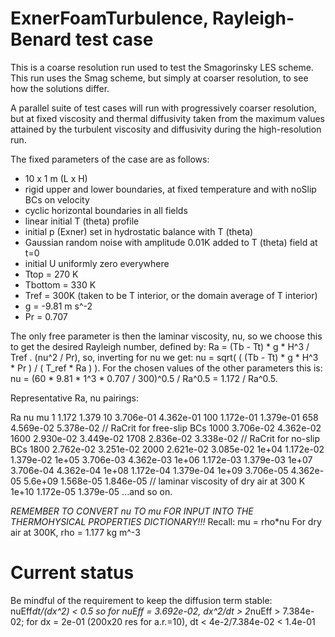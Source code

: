 # ExnerFoamTurbulence, Rayleigh-Benard test case

This is a coarse resolution run used to test the Smagorinsky LES scheme. This run uses the Smag scheme, but simply at coarser resolution, to see how the solutions differ.

A parallel suite of test cases will run with progressively coarser resolution, but at fixed viscosity and thermal diffusivity taken from the maximum values attained by the turbulent viscosity and diffusivity during the high-resolution run.

The fixed parameters of the case are as follows:

 - 10 x 1 m (L x H)
 - rigid upper and lower boundaries, at fixed temperature and with noSlip BCs on velocity
 - cyclic horizontal boundaries in all fields
 - linear initial T (theta) profile
 - initial p (Exner) set in hydrostatic balance with T (theta)
 - Gaussian random noise with amplitude 0.01K added to T (theta) field at t=0
 - initial U uniformly zero everywhere
 - Ttop = 270 K
 - Tbottom = 330 K
 - Tref = 300K (taken to be T interior, or the domain average of T interior)
 - g = -9.81 m s^-2
 - Pr = 0.707

The only free parameter is then the laminar viscosity, nu, so we choose this to get the desired Rayleigh number, defined by:
    Ra = (Tb - Tt) * g * H^3 / Tref . (nu^2 / Pr),
so, inverting for nu we get:
    nu = sqrt( ( (Tb - Tt) * g * H^3 * Pr ) / ( T_ref * Ra ) ).
For the chosen values of the other parameters this is:
    nu = (60 * 9.81 * 1^3 * 0.707 / 300)^0.5 / Ra^0.5
       = 1.172 / Ra^0.5.
       
Representative Ra, nu pairings:

  Ra        nu          mu
  1         1.172       1.379
  10        3.706e-01   4.362e-01
  100       1.172e-01   1.379e-01
  658       4.569e-02   5.378e-02  // RaCrit for free-slip BCs
  1000      3.706e-02   4.362e-02
  1600      2.930e-02   3.449e-02
  1708      2.836e-02   3.338e-02  // RaCrit for no-slip BCs
  1800      2.762e-02   3.251e-02
  2000      2.621e-02   3.085e-02
  1e+04     1.172e-02   1.379e-02
  1e+05     3.706e-03   4.362e-03
  1e+06     1.172e-03   1.379e-03
  1e+07     3.706e-04   4.362e-04
  1e+08     1.172e-04   1.379e-04
  1e+09     3.706e-05   4.362e-05
  5.6e+09   1.568e-05   1.846e-05  // laminar viscosity of dry air at 300 K
  1e+10     1.172e-05   1.379e-05
...and so on.

*REMEMBER TO CONVERT nu TO mu FOR INPUT INTO THE THERMOHYSICAL PROPERTIES DICTIONARY!!!*
Recall:     mu = rho*nu
For dry air at 300K, rho = 1.177 kg m^-3
           

# Current status
Be mindful of the requirement to keep the diffusion term stable: 
    nuEff*dt/(dx^2) < 0.5
    so for nuEff = 3.692e-02,
    dx^2/dt > 2*nuEff
            > 7.384e-02; for dx = 2e-01 (200x20 res for a.r.=10),
         dt < 4e-2/7.384e-02
            < 1.4e-01
    
